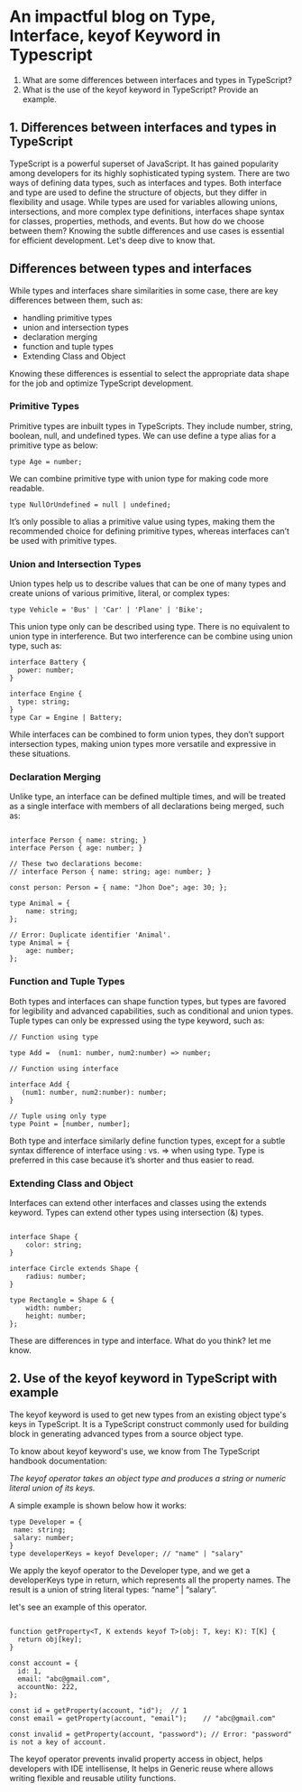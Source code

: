 # An impactful blog on Type, Interface, keyof Keyword in Typescript


1. What are some differences between interfaces and types in TypeScript?
2. What is the use of the keyof keyword in TypeScript? Provide an example.

## 1. Differences between interfaces and types in TypeScript

TypeScript is a powerful superset of JavaScript. It has gained popularity among developers for its highly sophisticated typing system. There are two ways of defining data types, such as interfaces and types. Both interface and type are used to define the structure of objects, but they differ in flexibility and usage. While types are used for variables allowing unions, intersections, and more complex type definitions, interfaces shape syntax for classes, properties, methods, and events. But how do we choose between them? Knowing the subtle differences and use cases is essential for efficient development. Let's deep dive to know that.

## Differences between types and interfaces
While types and interfaces share similarities in some case, there are key differences between them, such as:

- handling primitive types
- union and intersection types
- declaration merging
- function and tuple types
- Extending Class and Object

Knowing these differences is essential to select the appropriate data shape for the job and optimize TypeScript development.

### Primitive Types

Primitive types are inbuilt types in TypeScripts. They include number, string, boolean, null, and undefined types.
We can use define a type alias for a primitive type as below:

```
type Age = number;

```
We can combine primitive type with union type for making code more readable.

```
type NullOrUndefined = null | undefined;

```

It’s only possible to alias a primitive value using types, making them the recommended choice for defining primitive types, whereas interfaces can’t be used with primitive types.


### Union and Intersection Types

Union types help us to describe values that can be one of many types and create unions of various primitive, literal, or complex types:

```
type Vehicle = 'Bus' | 'Car' | 'Plane' | 'Bike';

```

This union type only can be described using type. There is no equivalent to union type in interference. But two interference can be combine using union type, such as:

```
interface Battery {
  power: number;
}

interface Engine {
  type: string;
}
type Car = Engine | Battery;

```

While interfaces can be combined to form union types, they don’t support intersection types, making union types more versatile and expressive in these situations.

### Declaration Merging

Unlike type, an interface can be defined multiple times, and will be treated as a single interface with members of all declarations being merged, such as:

```

interface Person { name: string; }
interface Person { age: number; }

// These two declarations become:
// interface Person { name: string; age: number; }

const person: Person = { name: "Jhon Doe"; age: 30; };

type Animal = {
    name: string;
};

// Error: Duplicate identifier 'Animal'.    
type Animal = { 
    age: number;
};

```

### Function and Tuple Types

Both types and interfaces can shape function types, but types are favored for legibility and advanced capabilities, such as conditional and union types. Tuple types can only be expressed using the type keyword, such as:

```
// Function using type

type Add =  (num1: number, num2:number) => number;

// Function using interface

interface Add {
   (num1: number, num2:number): number;
}

// Tuple using only type
type Point = [number, number];

```

Both type and interface similarly define function types, except for a subtle syntax difference of interface using : vs. => when using type. Type is preferred in this case because it’s shorter and thus easier to read.

### Extending Class and Object

Interfaces can extend other interfaces and classes using the extends keyword. Types can extend other types using intersection (&) types.

```

interface Shape {
    color: string;
}
    
interface Circle extends Shape {
    radius: number;
}
    
type Rectangle = Shape & {
    width: number;
    height: number;
};

```

These are differences in type and interface. What do you think? let me know.

## 2. Use of the keyof keyword in TypeScript with example

The keyof keyword is used to get new types from an existing object type's keys in TypeScript. It is a TypeScript construct commonly used for building block in generating advanced types from a source object type.

To know about keyof keyword's use, we know from The TypeScript handbook documentation:

*The keyof operator takes an object type and produces a string or numeric literal union of its keys.*

A simple example is shown below how it works:

```
type Developer = {
 name: string;
 salary: number;
} 
type developerKeys = keyof Developer; // "name" | "salary"

```
We apply the keyof operator to the Developer type, and we get a developerKeys type in return, which represents all the property names. The result is a union of string literal types: “name” | “salary“.

let's see an example of this operator.

```

function getProperty<T, K extends keyof T>(obj: T, key: K): T[K] {
  return obj[key];
}

const account = {
  id: 1,
  email: "abc@gmail.com",
  accountNo: 222,
};

const id = getProperty(account, "id");  // 1
const email = getProperty(account, "email");    // "abc@gmail.com"

const invalid = getProperty(account, "password"); // Error: "password" is not a key of account.

```

The keyof operator prevents invalid property access in object, helps developers with IDE intellisense, It helps in Generic reuse where allows writing flexible and reusable utility functions.